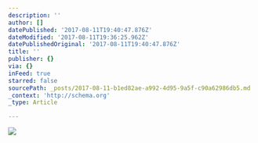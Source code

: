 ```yaml
---
description: ''
author: []
datePublished: '2017-08-11T19:40:47.876Z'
dateModified: '2017-08-11T19:36:25.962Z'
datePublishedOriginal: '2017-08-11T19:40:47.876Z'
title: ''
publisher: {}
via: {}
inFeed: true
starred: false
sourcePath: _posts/2017-08-11-b1ed82ae-a992-4d95-9a5f-c90a62986db5.md
_context: 'http://schema.org'
_type: Article

---
```

![](https://the-grid-user-content.s3-us-west-2.amazonaws.com/1431b046-252b-40c0-ae8c-24b4c0aadae4.jpg)